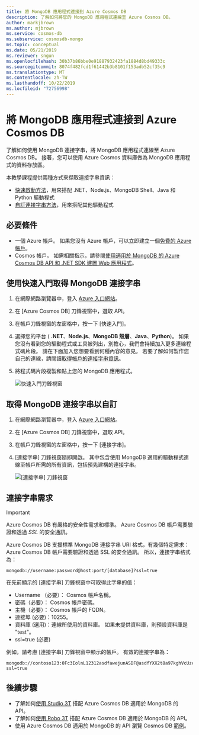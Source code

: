 ```yaml
---
title: 將 MongoDB 應用程式連接到 Azure Cosmos DB
description: 了解如何將您的 MongoDB 應用程式連線至 Azure Cosmos DB。
author: markjbrown
ms.author: mjbrown
ms.service: cosmos-db
ms.subservice: cosmosdb-mongo
ms.topic: conceptual
ms.date: 05/21/2019
ms.reviewer: sngun
ms.openlocfilehash: 30b37b86bbe0e91887932423fa1884d8bd49333c
ms.sourcegitcommit: 8074f482fcd1f61442b3b8101f153adb52cf35c9
ms.translationtype: MT
ms.contentlocale: zh-TW
ms.lasthandoff: 10/22/2019
ms.locfileid: "72756998"
---
```

# <a name="connect-a-mongodb-application-to-azure-cosmos-db"></a>將 MongoDB 應用程式連接到 Azure Cosmos DB
了解如何使用 MongoDB 連接字串，將 MongoDB 應用程式連線至 Azure Cosmos DB。 接著，您可以使用 Azure Cosmos 資料庫做為 MongoDB 應用程式的資料存放區。 

本教學課程提供兩種方式來擷取連接字串資訊︰

- [快速啟動方法](#QuickstartConnection)，用來搭配 .NET、Node.js、MongoDB Shell、Java 和 Python 驅動程式
- [自訂連接字串方法](#GetCustomConnection)，用來搭配其他驅動程式

## <a name="prerequisites"></a>必要條件

- 一個 Azure 帳戶。 如果您沒有 Azure 帳戶，可以立即建立一個[免費的 Azure 帳戶](https://azure.microsoft.com/free/)。 
- Cosmos 帳戶。 如需相關指示，請參閱[使用適用於 MongoDB 的 Azure Cosmos DB API 和 .NET SDK 建置 Web 應用程式](create-mongodb-dotnet.md)。

## <a id="QuickstartConnection"></a>使用快速入門取得 MongoDB 連接字串
1. 在網際網路瀏覽器中，登入 [Azure 入口網站](https://portal.azure.com)。
2. 在 [Azure Cosmos DB] 刀鋒視窗中，選取 API。 
3. 在帳戶刀鋒視窗的左窗格中，按一下 [快速入門]。 
4. 選擇您的平台 ( **.NET**、**Node.js**、**MongoDB 殼層**、**Java**、**Python**)。 如果您沒有看到您的驅動程式或工具被列出，別擔心，我們會持續加入更多連線程式碼片段。 請在下面加入您想要看到何種內容的意見。 若要了解如何製作您自己的連線，請閱讀[取得帳戶的連接字串資訊](#GetCustomConnection)。
5. 將程式碼片段複製和貼上您的 MongoDB 應用程式。

    ![快速入門刀鋒視窗](./media/connect-mongodb-account/QuickStartBlade.png)

## <a id="GetCustomConnection"></a> 取得 MongoDB 連接字串以自訂
1. 在網際網路瀏覽器中，登入 [Azure 入口網站](https://portal.azure.com)。
2. 在 [Azure Cosmos DB] 刀鋒視窗中，選取 API。 
3. 在帳戶刀鋒視窗的左窗格中，按一下 [連接字串]。 
4. [連接字串] 刀鋒視窗隨即開啟。 其中包含使用 MongoDB 適用的驅動程式連線至帳戶所需的所有資訊，包括預先建構的連接字串。

    ![[連接字串] 刀鋒視窗](./media/connect-mongodb-account/ConnectionStringBlade.png)

## <a name="connection-string-requirements"></a>連接字串需求
> [!Important]
> Azure Cosmos DB 有嚴格的安全性需求和標準。 Azure Cosmos DB 帳戶需要驗證和透過 *SSL* 的安全通訊。 
>
>

Azure Cosmos DB 支援標準 MongoDB 連接字串 URI 格式，有幾個特定需求︰Azure Cosmos DB 帳戶需要驗證和透過 SSL 的安全通訊。 所以，連接字串格式為：

    mongodb://username:password@host:port/[database]?ssl=true

在先前顯示的 [連接字串] 刀鋒視窗中可取得此字串的值：

* Username （必要）： Cosmos 帳戶名稱。
* 密碼（必要）： Cosmos 帳戶密碼。
* 主機（必要）： Cosmos 帳戶的 FQDN。
* 連接埠 (必要)：10255。
* 資料庫 (選用)：連線所使用的資料庫。 如果未提供資料庫，則預設資料庫是 "test"。
* ssl=true (必要)

例如，請考慮 [連接字串] 刀鋒視窗中顯示的帳戶。 有效的連接字串為：

    mongodb://contoso123:0Fc3IolnL12312asdfawejunASDF@asdfYXX2t8a97kghVcUzcDv98hawelufhawefafnoQRGwNj2nMPL1Y9qsIr9Srdw==@contoso123.documents.azure.com:10255/mydatabase?ssl=true

## <a name="next-steps"></a>後續步驟

- 了解如何[使用 Studio 3T](mongodb-mongochef.md) 搭配 Azure Cosmos DB 適用於 MongoDB 的 API。
- 了解如何[使用 Robo 3T](mongodb-robomongo.md) 搭配 Azure Cosmos DB 適用於 MongoDB 的 API。
- 使用 Azure Cosmos DB 適用於 MongoDB 的 API 瀏覽 Cosmos DB [範例](mongodb-samples.md)。
